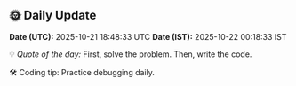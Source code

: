 ## 🌞 Daily Update

**Date (UTC):** 2025-10-21 18:48:33 UTC
**Date (IST):** 2025-10-22 00:18:33 IST

💡 *Quote of the day:* First, solve the problem. Then, write the code.

🛠️ Coding tip: Practice debugging daily.
